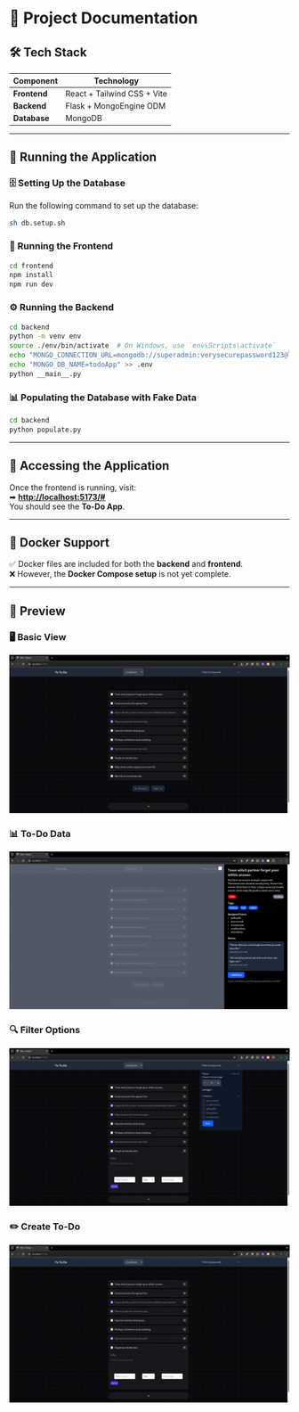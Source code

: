 # 📌 Project Documentation

## 🛠 Tech Stack

| Component    | Technology                  |
| ------------ | --------------------------- |
| **Frontend** | React + Tailwind CSS + Vite |
| **Backend**  | Flask + MongoEngine ODM     |
| **Database** | MongoDB                     |

---

## 🚀 Running the Application

### 🗄️ Setting Up the Database

Run the following command to set up the database:

```sh
sh db.setup.sh
```

### 🎨 Running the Frontend

```sh
cd frontend
npm install
npm run dev
```

### ⚙ Running the Backend

```sh
cd backend
python -m venv env
source ./env/bin/activate  # On Windows, use `env\Scripts\activate`
echo "MONGO_CONNECTION_URL=mongodb://superadmin:verysecurepassword123@localhost:27017/" > .env
echo "MONGO_DB_NAME=todoApp" >> .env
python __main__.py
```

### 📊 Populating the Database with Fake Data

```sh
cd backend
python populate.py
```

---

## 🔗 Accessing the Application

Once the frontend is running, visit:  
➡ **[http://localhost:5173/#](http://localhost:5173/#)**  
You should see the **To-Do App**.

---

## 🐳 Docker Support

✅ Docker files are included for both the **backend** and **frontend**.  
❌ However, the **Docker Compose setup** is not yet complete.

---

## 📌 Preview

### 🖥️ Basic View

![Basic View](images/preview.png)

### 📊 To-Do Data

![To-Do Data](images/preview_todo_data.png)

### 🔍 Filter Options

![Filter Options](images/preview_filters.png)

### ✏️ Create To-Do

![Create To-Do](images/preview_create_todo.png)
